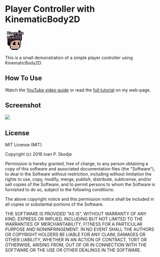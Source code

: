 # Player Controller with KinematicBody2D
![](icon.png)

This is a small demonstration of a simple player controller using KinematicBody2D.

## How To Use
Watch the [YouTube video guide](https://www.youtube.com/watch?v=Viaslrr1Md4) or read the [full tutorial](http://ivanskodje.com/node/12) on my web-page.

## Screenshot
![](http://i.imgur.com/pJw6Vgp.png) 

## License

MIT License (MIT)

Copyright (c) 2016 Ivan P. Skodje

Permission is hereby granted, free of charge, to any person obtaining a copy
of this software and associated documentation files (the "Software"), to deal
in the Software without restriction, including without limitation the rights
to use, copy, modify, merge, publish, distribute, sublicense, and/or sell
copies of the Software, and to permit persons to whom the Software is
furnished to do so, subject to the following conditions:

The above copyright notice and this permission notice shall be included in all
copies or substantial portions of the Software.

THE SOFTWARE IS PROVIDED "AS IS", WITHOUT WARRANTY OF ANY KIND, EXPRESS OR
IMPLIED, INCLUDING BUT NOT LIMITED TO THE WARRANTIES OF MERCHANTABILITY,
FITNESS FOR A PARTICULAR PURPOSE AND NONINFRINGEMENT. IN NO EVENT SHALL THE
AUTHORS OR COPYRIGHT HOLDERS BE LIABLE FOR ANY CLAIM, DAMAGES OR OTHER
LIABILITY, WHETHER IN AN ACTION OF CONTRACT, TORT OR OTHERWISE, ARISING FROM,
OUT OF OR IN CONNECTION WITH THE SOFTWARE OR THE USE OR OTHER DEALINGS IN THE
SOFTWARE.

